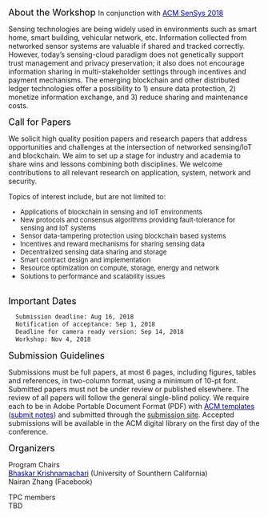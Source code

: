 <font color="black" size="4"> About the Workshop </font> In conjunction with [<font color="darkblue">ACM SenSys 2018</font>](http://sensys.acm.org/2018/)

Sensing technologies are being widely used in environments such as smart home, smart building, vehicular network, etc. Information collected from networked sensor systems are valuable if shared and tracked correctly. However, today’s sensing-cloud paradigm does not genetically support trust management and privacy preservation; it also does not encourage information sharing in multi-stakeholder settings through incentives and payment mechanisms. The emerging blockchain and other distributed ledger technologies offer a possibility to 1) ensure data protection, 2) monetize information exchange, and 3) reduce sharing and maintenance costs.

<font color="black" size="4"> Call for Papers </font> 

We solicit high quality position papers and research papers that address opportunities and challenges at the intersection of networked sensing/IoT and blockchain. We aim to set up a stage for industry and academia to share wins and lessons combining both disciplines. We welcome contributions to all relevant research on application, system, network and security. 

Topics of interest include, but are not limited to:
  <font size="2.75">
  * Applications of blockchain in sensing and IoT environments<br/>
  * New protocols and consensus algorithms providing fault-tolerance for sensing and IoT systems<br/>
  * Sensor data-tampering protection using blockchain based systems<br/>
  * Incentives and reward mechanisms for sharing sensing data<br/>
  * Decentralized sensing data sharing and storage<br/>
  * Smart contract design and implementation<br/>
  * Resource optimization on compute, storage, energy and network<br/>
  * Solutions to performance and scalability issues<br/>
  </font><br/>
  
<font color="black" size="4"> Important Dates </font> 
```markdown
  Submission deadline: Aug 16, 2018
  Notification of acceptance: Sep 1, 2018
  Deadline for camera ready version: Sep 14, 2018
  Workshop: Nov 4, 2018
```

<font color="black" size="4"> Submission Guidelines </font> 

Submissions must be full papers, at most 6 pages, including figures, tables and references, in two-column format, using a minimum of 10-pt font. Submitted papers must not be under review or published elsewhere. The review of all papers will follow the general single-blind policy. We require each to be in Adobe Portable Document Format (PDF) with [<font color="darkblue">ACM templates</font>](https://www.acm.org/publications/proceedings-template) ([<font color="darkblue">submit notes</font>](http://sensys.acm.org/2018/resources/documents/HowTo.pdf)) and submitted through the [submission site](https://easychair.org/conferences/?conf=bcns2018). Accepted submissions will be available in the ACM digital library on the first day of the conference.

<font color="black" size="4"> Organizers </font> 

Program Chairs<br/>
  [<font color="darkblue">Bhaskar Krishnamachari</font>](http://ceng.usc.edu/~bkrishna/) (University of Sounthern California)<br/>
  Nairan Zhang (Facebook)<br/>

TPC members<br/>
TBD
